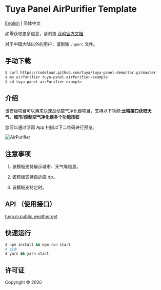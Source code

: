 # Tuya Panel AirPurifier Template

[English](./README.md) | 简体中文

如需获取更多信息，请浏览 [涂鸦官方文档](https://docs.tuya.com)

对于中国大陆以外的用户，请删除 `.npmrc` 文件。

## 手动下载

```bash
$ curl https://codeload.github.com/tuya/tuya-panel-demo/tar.gz/master | tar -xz --strip=2 tuya-panel-demo-master/examples/airPurifier
$ mv airPurifier tuya-panel-airPurifier-example
$ cd tuya-panel-airPurifier-example
```

## 介绍

该模板项目可以用来快速启动空气净化器项目，支持以下功能:**云端接口获取天气、城市/控制空气净化器多个功能按钮**

您可以通过涂鸦 App 扫描以下二维码进行预览。

![AirPurifier](https://images.tuyacn.com/fe-static/docs/img/2d7d2936-84bb-43d5-8244-aff29d76e3c5.png?tyName=airPurifier.png)

## 注意事项

1. 该模板支持展示城市、天气等信息。

2. 该模板支持自适应 dp。

3. 该模板支持定时。

## API （使用接口）

[tuya.m.public.weather.get](https://docs.tuya.com/zh/iot/panel-development/panel-sdk-development/common-sdk-development/equipment-related-interface/equipment-related-interface?id=K9m1dlii6zkf7#title-4-%E4%BA%94%E3%80%81%E8%8E%B7%E5%8F%96%E8%AE%BE%E5%A4%87%E5%9F%8E%E5%B8%82%E5%A4%A9%E6%B0%94%E4%BF%A1%E6%81%AF)

## 快速运行

```bash
$ npm install && npm run start
# 或者
$ yarn && yarn start
```

## 许可证

Copyright © 2020

